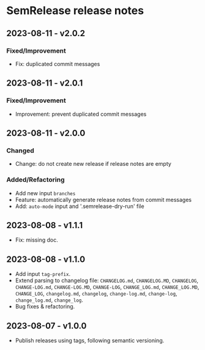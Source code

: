 # SemRelease release notes

## 2023-08-11 - v2.0.2

### Fixed/Improvement

- Fix: duplicated commit messages

## 2023-08-11 - v2.0.1

### Fixed/Improvement

- Improvement: prevent duplicated commit messages

## 2023-08-11 - v2.0.0

### Changed

- Change: do not create new release if release notes are empty

### Added/Refactoring

- Add new input `branches`
- Feature: automatically generate release notes from commit messages
- Add: `auto-mode` input and '.semrelease-dry-run' file

## 2023-08-08 - v1.1.1

- Fix: missing doc.

## 2023-08-08 - v1.1.0

- Add input `tag-prefix`.
- Extend parsing to changelog file: `CHANGELOG.md`, `CHANGELOG.MD`, `CHANGELOG`, `CHANGE-LOG.md`, `CHANGE-LOG.MD`,
`CHANGE-LOG`, `CHANGE_LOG.md`, `CHANGE_LOG.MD`, `CHANGE_LOG`, `changelog.md`, `changelog`, `change-log.md`,
`change-log`, `change_log.md`, `change_log`.
- Bug fixes & refactoring.

## 2023-08-07 - v1.0.0

- Publish releases using tags, following semantic versioning.

